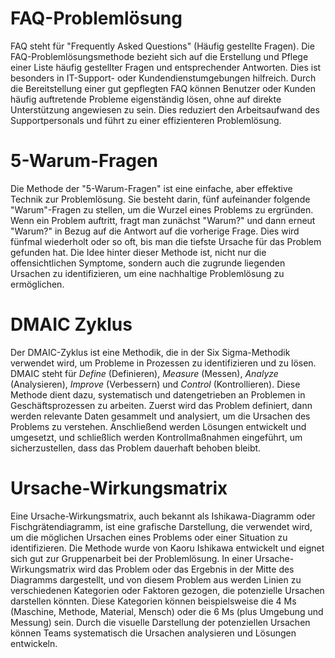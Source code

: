 # FAQ-Problemlösung
FAQ steht für "Frequently Asked Questions" (Häufig gestellte Fragen). Die FAQ-Problemlösungsmethode bezieht sich auf die Erstellung und Pflege einer Liste häufig gestellter Fragen und entsprechender Antworten. Dies ist besonders in IT-Support- oder Kundendienstumgebungen hilfreich. Durch die Bereitstellung einer gut gepflegten FAQ können Benutzer oder Kunden häufig auftretende Probleme eigenständig lösen, ohne auf direkte Unterstützung angewiesen zu sein. Dies reduziert den Arbeitsaufwand des Supportpersonals und führt zu einer effizienteren Problemlösung.

# 5-Warum-Fragen
Die Methode der "5-Warum-Fragen" ist eine einfache, aber effektive Technik zur Problemlösung. Sie besteht darin, fünf aufeinander folgende "Warum"-Fragen zu stellen, um die Wurzel eines Problems zu ergründen. Wenn ein Problem auftritt, fragt man zunächst "Warum?" und dann erneut "Warum?" in Bezug auf die Antwort auf die vorherige Frage. Dies wird fünfmal wiederholt oder so oft, bis man die tiefste Ursache für das Problem gefunden hat. Die Idee hinter dieser Methode ist, nicht nur die offensichtlichen Symptome, sondern auch die zugrunde liegenden Ursachen zu identifizieren, um eine nachhaltige Problemlösung zu ermöglichen.

# DMAIC Zyklus
Der DMAIC-Zyklus ist eine Methodik, die in der Six Sigma-Methodik verwendet wird, um Probleme in Prozessen zu identifizieren und zu lösen. DMAIC steht für *Define* (Definieren), *Measure* (Messen), *Analyze* (Analysieren), *Improve* (Verbessern) und *Control* (Kontrollieren). Diese Methode dient dazu, systematisch und datengetrieben an Problemen in Geschäftsprozessen zu arbeiten. Zuerst wird das Problem definiert, dann werden relevante Daten gesammelt und analysiert, um die Ursachen des Problems zu verstehen. Anschließend werden Lösungen entwickelt und umgesetzt, und schließlich werden Kontrollmaßnahmen eingeführt, um sicherzustellen, dass das Problem dauerhaft behoben bleibt.

# Ursache-Wirkungsmatrix
Eine Ursache-Wirkungsmatrix, auch bekannt als Ishikawa-Diagramm oder Fischgrätendiagramm, ist eine grafische Darstellung, die verwendet wird, um die möglichen Ursachen eines Problems oder einer Situation zu identifizieren. Die Methode wurde von Kaoru Ishikawa entwickelt und eignet sich gut zur Gruppenarbeit bei der Problemlösung. In einer Ursache-Wirkungsmatrix wird das Problem oder das Ergebnis in der Mitte des Diagramms dargestellt, und von diesem Problem aus werden Linien zu verschiedenen Kategorien oder Faktoren gezogen, die potenzielle Ursachen darstellen könnten. Diese Kategorien können beispielsweise die 4 Ms (Maschine, Methode, Material, Mensch) oder die 6 Ms (plus Umgebung und Messung) sein. Durch die visuelle Darstellung der potenziellen Ursachen können Teams systematisch die Ursachen analysieren und Lösungen entwickeln.

